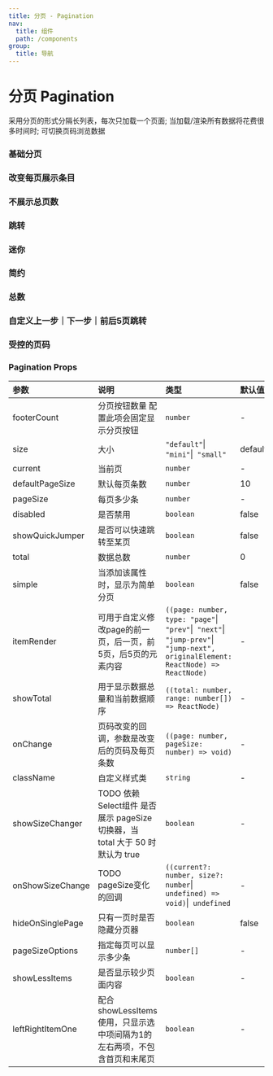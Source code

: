 ```yaml
---
title: 分页 - Pagination
nav:
  title: 组件
  path: /components
group:
  title: 导航
---
```


# 分页 Pagination

采用分页的形式分隔长列表，每次只加载一个页面;
当加载/渲染所有数据将花费很多时间时;
可切换页码浏览数据

### 基础分页
<code src="./demos/basic.tsx"></code>

### 改变每页展示条目
<code src="./demos/lessItem.tsx"></code>

### 不展示总页数
<code src="./demos/footerCount.tsx"></code>

<!-- ### 更多分页 -->
<!-- <code src="./demos/more-page.tsx"></code> -->

### 跳转
<code src="./demos/page-jumper.tsx"></code>

### 迷你
<code src="./demos/mini.tsx"></code>

### 简约
<code src="./demos/simple.tsx"></code>

### 总数
<code src="./demos/show-total.tsx"></code>

### 自定义上一步｜下一步｜前后5页跳转
<code src="./demos/item-render.tsx"></code>

### 受控的页码
<code src="./demos/current-control.tsx"></code>


### Pagination Props

| 参数 | 说明 | 类型 | 默认值 |
| :--- | :--- | :--- | :----- |
| footerCount      | 分页按钮数量 配置此项会固定显示分页按钮 | `number`  | -      |
| size      | 大小 | `"default"`\|` "mini"`\|` "small"`  | default      |
| current      | 当前页 | `number`  | -      |
| defaultPageSize      | 默认每页条数 | `number`  | 10      |
| pageSize      | 每页多少条 | `number`  | -      |
| disabled      | 是否禁用 | `boolean`  | false      |
| showQuickJumper      | 是否可以快速跳转至某页 | `boolean`  | false      |
| total      | 数据总数 | `number`  | 0      |
| simple      | 当添加该属性时，显示为简单分页 | `boolean`  | false      |
| itemRender      | 可用于自定义修改page的前一页，后一页，前5页，后5页的元素内容 | `((page: number, type: "page"`\|` "prev"`\|` "next"`\|` "jump-prev"`\|` "jump-next", originalElement: ReactNode) => ReactNode)`  | -      |
| showTotal      | 用于显示数据总量和当前数据顺序 | `((total: number, range: number[]) => ReactNode)`  | -      |
| onChange      | 页码改变的回调，参数是改变后的页码及每页条数 | `((page: number, pageSize: number) => void)`  | -      |
| className      | 自定义样式类 | `string`  | -      |
| showSizeChanger      | TODO 依赖Select组件 是否展示 pageSize 切换器，当 total 大于 50 时默认为 true | `boolean`  | -      |
| onShowSizeChange      | TODO pageSize变化的回调 | `((current?: number, size?: number`\|` undefined) => void)`\|` undefined`  | -      |
| hideOnSinglePage      | 只有一页时是否隐藏分页器 | `boolean`  | false      |
| pageSizeOptions      | 指定每页可以显示多少条 | `number[]`  | -      |
| showLessItems      | 是否显示较少页面内容 | `boolean`  | -      |
| leftRightItemOne      | 配合showLessItems使用，只显示选中项间隔为1的左右两项，不包含首页和末尾页 | `boolean`  | -      |


### 
